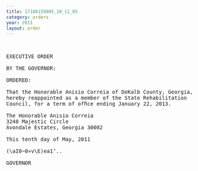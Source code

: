 ```yaml
---
title: 17188159805_10_11_05
category: orders
year: 2011
layout: order
---
```


<pre> 

EXECUTIVE ORDER

BY THE GOVERNOR:

ORDERED:

That the Honorable Anisio Correia of DeKalb County, Georgia, is
hereby reappointed as a member of the State Rehabilitation
Council, for a term of ofﬁce ending January 22, 2013.

The Honorable Anisio Correia
3248 Majestic Circle
Avondale Estates, Georgia 30002

This tenth day of May, 2011

(\aI0~0»v\E)ea1’..

GOVERNOR

</pre>
